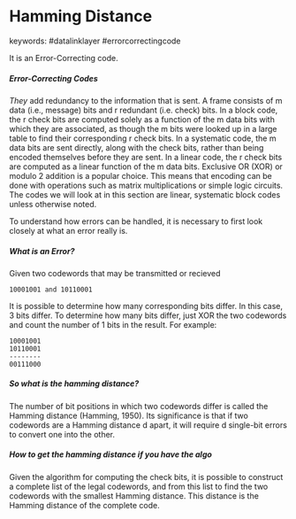 # Hamming Distance
keywords: #datalinklayer #errorcorrectingcode

It is an Error-Correcting code.

##### Error-Correcting Codes
*They* add redundancy to the information that is sent. A frame consists of m data (i.e., message) bits and r redundant (i.e. check) bits. 
In a block code, the r check bits are computed solely as a function of the m data bits with which they are associated, as though the m bits were looked up in a large table to find their corresponding r check bits. In a systematic code, the m data bits are sent directly, along with the check bits, rather than being encoded themselves before they are sent. In a linear code, the r check bits are computed as a linear function of the m data bits. Exclusive OR (XOR) or modulo 2 addition is a popular choice. This means that encoding can be done with operations such as matrix multiplications or simple logic circuits. The codes we will look at in this section are linear, systematic block codes unless otherwise noted.

To understand how errors can be handled, it is necessary to first look closely at what an error really is.

##### What is an Error?
Given two codewords that may be transmitted or recieved
```
10001001 and 10110001
```

It is possible to determine how many corresponding bits differ. In this case, 3 bits differ. To determine how many bits differ, just XOR the two codewords and count the number of 1 bits in the result. 
For example:
```
10001001 
10110001 
--------
00111000
```

##### So what is the hamming distance?
The number of bit positions in which two codewords differ is called the Hamming distance (Hamming, 1950). Its significance is that if two codewords are a Hamming distance d apart, it will require d single-bit errors to convert one into the other.

##### How to get the hamming distance if you have the algo
Given the algorithm for computing the check bits, it is possible to construct a complete list of the legal codewords, and from this list to find the two codewords with the smallest Hamming distance. This distance is the Hamming distance of the complete code.